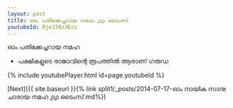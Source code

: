 ```yaml
---
layout: post
title: ഓം പതിക്കേച്ചറായ നമഹ ൧൧ ടൈംസ്
youtubeId: RjeJ78z3Ecs
---
```

 
 
 ഓം പതിക്കേച്ചറായ നമഹ 
 
 -  പക്ഷികളുടെ രാജാവിന്റെ രൂപത്തിൽ ആരാണ് ഗരുഡ 
 
  
 
  
 
 
 
 
 
 


{% include youtubePlayer.html id=page.youtubeId %}
 
[Next]({{ site.baseurl }}{% link  split1/_posts/2014-07-17-ഓം നായിക സാനു ചാരായ നമഹ ൧൧ ടൈംസ്.md%})
 
